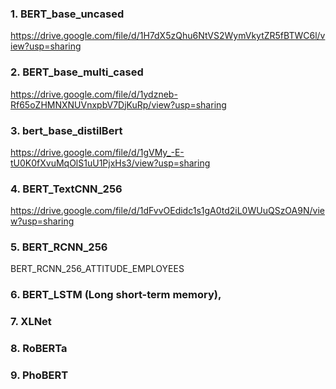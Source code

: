### 1. BERT_base_uncased
https://drive.google.com/file/d/1H7dX5zQhu6NtVS2WymVkytZR5fBTWC6l/view?usp=sharing
### 2. BERT_base_multi_cased
https://drive.google.com/file/d/1ydzneb-Rf65oZHMNXNUVnxpbV7DjKuRp/view?usp=sharing
### 3. bert_base_distilBert
https://drive.google.com/file/d/1gVMy_-E-tU0K0fXvuMqOlS1uU1PjxHs3/view?usp=sharing
### 4. BERT_TextCNN_256
https://drive.google.com/file/d/1dFvvOEdidc1s1gA0td2iL0WUuQSzOA9N/view?usp=sharing
### 5. BERT_RCNN_256
BERT_RCNN_256_ATTITUDE_EMPLOYEES
### 6. BERT_LSTM (Long short-term memory),
### 7. XLNet
### 8. RoBERTa
### 9. PhoBERT

